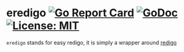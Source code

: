 # eredigo [![Go Report Card](https://goreportcard.com/badge/github.com/shomali11/eredigo)](https://goreportcard.com/report/github.com/shomali11/eredigo) [![GoDoc](https://godoc.org/github.com/shomali11/eredigo?status.svg)](https://godoc.org/github.com/shomali11/eredigo) [![License: MIT](https://img.shields.io/badge/License-MIT-yellow.svg)](https://opensource.org/licenses/MIT)

`eredigo` stands for easy redigo, it is simply a wrapper around [redigo](https://github.com/garyburd/redigo)
